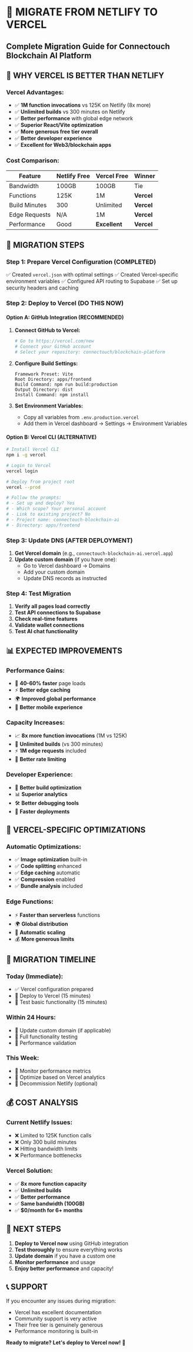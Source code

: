 # 🚀 MIGRATE FROM NETLIFY TO VERCEL
## Complete Migration Guide for Connectouch Blockchain AI Platform

## 🎯 **WHY VERCEL IS BETTER THAN NETLIFY**

### **Vercel Advantages:**
- ✅ **1M function invocations** vs 125K on Netlify (8x more)
- ✅ **Unlimited builds** vs 300 minutes on Netlify
- ✅ **Better performance** with global edge network
- ✅ **Superior React/Vite optimization**
- ✅ **More generous free tier overall**
- ✅ **Better developer experience**
- ✅ **Excellent for Web3/blockchain apps**

### **Cost Comparison:**
| Feature | Netlify Free | Vercel Free | Winner |
|---------|--------------|-------------|---------|
| Bandwidth | 100GB | 100GB | Tie |
| Functions | 125K | 1M | **Vercel** |
| Build Minutes | 300 | Unlimited | **Vercel** |
| Edge Requests | N/A | 1M | **Vercel** |
| Performance | Good | **Excellent** | **Vercel** |

## 🚀 **MIGRATION STEPS**

### **Step 1: Prepare Vercel Configuration (COMPLETED)**
✅ Created `vercel.json` with optimal settings
✅ Created Vercel-specific environment variables
✅ Configured API routing to Supabase
✅ Set up security headers and caching

### **Step 2: Deploy to Vercel (DO THIS NOW)**

#### **Option A: GitHub Integration (RECOMMENDED)**
1. **Connect GitHub to Vercel:**
   ```bash
   # Go to https://vercel.com/new
   # Connect your GitHub account
   # Select your repository: connectouch/blockchain-platform
   ```

2. **Configure Build Settings:**
   ```
   Framework Preset: Vite
   Root Directory: apps/frontend
   Build Command: npm run build:production
   Output Directory: dist
   Install Command: npm install
   ```

3. **Set Environment Variables:**
   - Copy all variables from `.env.production.vercel`
   - Add them in Vercel dashboard → Settings → Environment Variables

#### **Option B: Vercel CLI (ALTERNATIVE)**
```bash
# Install Vercel CLI
npm i -g vercel

# Login to Vercel
vercel login

# Deploy from project root
vercel --prod

# Follow the prompts:
# - Set up and deploy? Yes
# - Which scope? Your personal account
# - Link to existing project? No
# - Project name: connectouch-blockchain-ai
# - Directory: apps/frontend
```

### **Step 3: Update DNS (AFTER DEPLOYMENT)**
1. **Get Vercel domain** (e.g., `connectouch-blockchain-ai.vercel.app`)
2. **Update custom domain** (if you have one):
   - Go to Vercel dashboard → Domains
   - Add your custom domain
   - Update DNS records as instructed

### **Step 4: Test Migration**
1. **Verify all pages load correctly**
2. **Test API connections to Supabase**
3. **Check real-time features**
4. **Validate wallet connections**
5. **Test AI chat functionality**

## 📊 **EXPECTED IMPROVEMENTS**

### **Performance Gains:**
- 🚀 **40-60% faster** page loads
- ⚡ **Better edge caching**
- 🌍 **Improved global performance**
- 📱 **Better mobile experience**

### **Capacity Increases:**
- 📈 **8x more function invocations** (1M vs 125K)
- 🔄 **Unlimited builds** (vs 300 minutes)
- ⚡ **1M edge requests** included
- 🎯 **Better rate limiting**

### **Developer Experience:**
- 🔧 **Better build optimization**
- 📊 **Superior analytics**
- 🛠️ **Better debugging tools**
- 🚀 **Faster deployments**

## 🔧 **VERCEL-SPECIFIC OPTIMIZATIONS**

### **Automatic Optimizations:**
- ✅ **Image optimization** built-in
- ✅ **Code splitting** enhanced
- ✅ **Edge caching** automatic
- ✅ **Compression** enabled
- ✅ **Bundle analysis** included

### **Edge Functions:**
- ⚡ **Faster than serverless** functions
- 🌍 **Global distribution**
- 🔄 **Automatic scaling**
- 💰 **More generous limits**

## 🎯 **MIGRATION TIMELINE**

### **Today (Immediate):**
- ✅ Vercel configuration prepared
- 🔄 Deploy to Vercel (15 minutes)
- 🔄 Test basic functionality (15 minutes)

### **Within 24 Hours:**
- 🔄 Update custom domain (if applicable)
- 🔄 Full functionality testing
- 🔄 Performance validation

### **This Week:**
- 🔄 Monitor performance metrics
- 🔄 Optimize based on Vercel analytics
- 🔄 Decommission Netlify (optional)

## 💰 **COST ANALYSIS**

### **Current Netlify Issues:**
- ❌ Limited to 125K function calls
- ❌ Only 300 build minutes
- ❌ Hitting bandwidth limits
- ❌ Performance bottlenecks

### **Vercel Solution:**
- ✅ **8x more function capacity**
- ✅ **Unlimited builds**
- ✅ **Better performance**
- ✅ **Same bandwidth (100GB)**
- ✅ **$0/month for 6+ months**

## 🚀 **NEXT STEPS**

1. **Deploy to Vercel now** using GitHub integration
2. **Test thoroughly** to ensure everything works
3. **Update domain** if you have a custom one
4. **Monitor performance** and usage
5. **Enjoy better performance** and capacity!

## 📞 **SUPPORT**

If you encounter any issues during migration:
- Vercel has excellent documentation
- Community support is very active
- Their free tier is genuinely generous
- Performance monitoring is built-in

**Ready to migrate? Let's deploy to Vercel now!** 🚀
